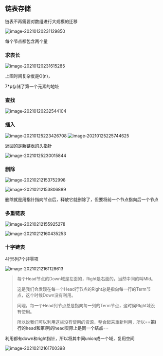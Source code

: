 ## 链表存储

链表不再需要对数组进行大规模的迁移

![image-20210120231129850](assets/image-20210120231129850.png)

每个节点都包含两个量


### 求表长

![image-20210120231615285](assets/image-20210120231615285.png)

上图时间复杂度是O(n)，

7*p存储了第一个元素的地址

### 查找

![image-20210120232544104](assets/image-20210120232544104.png)

 ### 插入

![image-20210125223426708](assets/image-20210125223426708.png) ![image-20210125225744625](assets/image-20210125225744625.png)

返回的是新链表的头指针

![image-20210125230015844](assets/image-20210125230015844.png)

### 删除

![image-20210212153752998](assets/image-20210212153752998.png)

![image-20210212153806889](assets/image-20210212153806889.png)

 删除就是用指针指向节点后，释放它就删除了，但要将前一个节点指向后一个节点

### 多重链表

![image-20210212155925278](assets/image-20210212155925278.png)

![image-20210212160435253](assets/image-20210212160435253.png)

### 十字链表

4行5列7个非零项

![image-20210212161128613](assets/image-20210212161128613.png)

> 每个Head节点的Down域是左面的，Right是右面的，当然中间的叫MId。
>
> 这是我们会发现在每一个Head行节点的Right总是指向每一行的Term节点，这个时候Down没有利用。
>
> 同理，每一个Head列节点总是指向每一列的Term节点，这时候RIght域没有使用。
>
> 所以说我们可以利用这些没有使用的资源，整合起来重新利用，所以==**第i行的head和第i列的head实际上是同一个结点**==

利用都有down和right指针，所以将其中间union成一个域，复用空间

![image-20210212161700398](assets/image-20210212161700398.png)